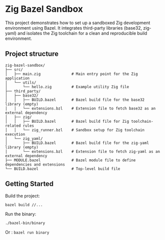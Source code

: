 # Zig Bazel Sandbox

This project demonstrates how to set up a sandboxed Zig development environment
using Bazel. It integrates third-party libraries (base32, zig-yaml) and isolates
the Zig toolchain for a clean and reproducible build environment.

## Project structure

```
zig-bazel-sandbox/
├── src/
│   ├── main.zig              # Main entry point for the Zig application
│   └── utils/
│       └── hello.zig         # Example utility Zig file
├── third_party/
│   ├── base32/
│   │   ├── BUILD.bazel       # Bazel build file for the base32 library (empty)
│   │   └── extensions.bzl    # Extension file to fetch base32 as an external dependency
│   ├── zig/
│   │   ├── BUILD.bazel       # Bazel build file for Zig toolchain-related rules
│   │   └── zig_runner.bzl    # Sandbox setup for Zig toolchain execution
│   └── zig_yaml/
│       ├── BUILD.bazel       # Bazel build file for the zig-yaml library (empty)
│       └── extensions.bzl    # Extension file to fetch zig-yaml as an external dependency
├── MODULE.bazel              # Bazel module file to define dependencies and extensions
└── BUILD.bazel               # Top-level build file
```

## Getting Started

Build the project:

```
bazel build //...
```

Run the binary:

```
./bazel-bin/binary
```

Or : `bazel run binary`
